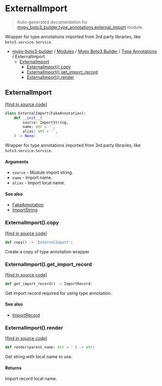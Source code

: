 # ExternalImport

> Auto-generated documentation for [mypy_boto3_builder.type_annotations.external_import](https://github.com/vemel/mypy_boto3_builder/blob/master/mypy_boto3_builder/type_annotations/external_import.py) module.

Wrapper for type annotations imported from 3rd party libraries, like `boto3.service.Service`.

- [mypy-boto3-builder](../../README.md#mypy_boto3_builder) / [Modules](../../MODULES.md#mypy-boto3-builder-modules) / [Mypy Boto3 Builder](../index.md#mypy-boto3-builder) / [Type Annotations](index.md#type-annotations) / ExternalImport
    - [ExternalImport](#externalimport)
        - [ExternalImport().copy](#externalimportcopy)
        - [ExternalImport().get_import_record](#externalimportget_import_record)
        - [ExternalImport().render](#externalimportrender)

## ExternalImport

[[find in source code]](https://github.com/vemel/mypy_boto3_builder/blob/master/mypy_boto3_builder/type_annotations/external_import.py#L9)

```python
class ExternalImport(FakeAnnotation):
    def __init__(
        source: ImportString,
        name: str = '',
        alias: str = '',
    ) -> None:
```

Wrapper for type annotations imported from 3rd party libraries, like
`boto3.service.Service`.

#### Arguments

- `source` - Module import string.
- `name` - Import name.
- `alias` - Import local name.

#### See also

- [FakeAnnotation](fake_annotation.md#fakeannotation)
- [ImportString](../import_helpers/import_string.md#importstring)

### ExternalImport().copy

[[find in source code]](https://github.com/vemel/mypy_boto3_builder/blob/master/mypy_boto3_builder/type_annotations/external_import.py#L41)

```python
def copy() -> 'ExternalImport':
```

Create a copy of type annotation wrapper.

### ExternalImport().get_import_record

[[find in source code]](https://github.com/vemel/mypy_boto3_builder/blob/master/mypy_boto3_builder/type_annotations/external_import.py#L35)

```python
def get_import_record() -> ImportRecord:
```

Get import record required for using type annotation.

#### See also

- [ImportRecord](../import_helpers/import_record.md#importrecord)

### ExternalImport().render

[[find in source code]](https://github.com/vemel/mypy_boto3_builder/blob/master/mypy_boto3_builder/type_annotations/external_import.py#L26)

```python
def render(parent_name: str = '') -> str:
```

Get string with local name to use.

#### Returns

Import record local name.
